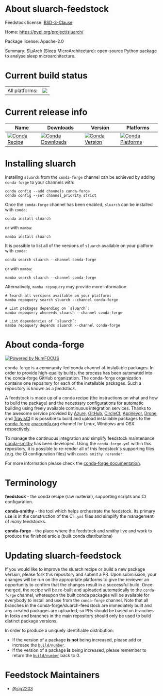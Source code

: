 About sluarch-feedstock
=======================

Feedstock license: [BSD-3-Clause](https://github.com/conda-forge/sluarch-feedstock/blob/main/LICENSE.txt)

Home: https://pypi.org/project/sluarch/

Package license: Apache-2.0

Summary: SlµArch (Sleep MicroArchitecture): open-source Python package to analyse sleep microarchitecture.

Current build status
====================


<table><tr><td>All platforms:</td>
    <td>
      <a href="https://dev.azure.com/conda-forge/feedstock-builds/_build/latest?definitionId=22396&branchName=main">
        <img src="https://dev.azure.com/conda-forge/feedstock-builds/_apis/build/status/sluarch-feedstock?branchName=main">
      </a>
    </td>
  </tr>
</table>

Current release info
====================

| Name | Downloads | Version | Platforms |
| --- | --- | --- | --- |
| [![Conda Recipe](https://img.shields.io/badge/recipe-sluarch-green.svg)](https://anaconda.org/conda-forge/sluarch) | [![Conda Downloads](https://img.shields.io/conda/dn/conda-forge/sluarch.svg)](https://anaconda.org/conda-forge/sluarch) | [![Conda Version](https://img.shields.io/conda/vn/conda-forge/sluarch.svg)](https://anaconda.org/conda-forge/sluarch) | [![Conda Platforms](https://img.shields.io/conda/pn/conda-forge/sluarch.svg)](https://anaconda.org/conda-forge/sluarch) |

Installing sluarch
==================

Installing `sluarch` from the `conda-forge` channel can be achieved by adding `conda-forge` to your channels with:

```
conda config --add channels conda-forge
conda config --set channel_priority strict
```

Once the `conda-forge` channel has been enabled, `sluarch` can be installed with `conda`:

```
conda install sluarch
```

or with `mamba`:

```
mamba install sluarch
```

It is possible to list all of the versions of `sluarch` available on your platform with `conda`:

```
conda search sluarch --channel conda-forge
```

or with `mamba`:

```
mamba search sluarch --channel conda-forge
```

Alternatively, `mamba repoquery` may provide more information:

```
# Search all versions available on your platform:
mamba repoquery search sluarch --channel conda-forge

# List packages depending on `sluarch`:
mamba repoquery whoneeds sluarch --channel conda-forge

# List dependencies of `sluarch`:
mamba repoquery depends sluarch --channel conda-forge
```


About conda-forge
=================

[![Powered by
NumFOCUS](https://img.shields.io/badge/powered%20by-NumFOCUS-orange.svg?style=flat&colorA=E1523D&colorB=007D8A)](https://numfocus.org)

conda-forge is a community-led conda channel of installable packages.
In order to provide high-quality builds, the process has been automated into the
conda-forge GitHub organization. The conda-forge organization contains one repository
for each of the installable packages. Such a repository is known as a *feedstock*.

A feedstock is made up of a conda recipe (the instructions on what and how to build
the package) and the necessary configurations for automatic building using freely
available continuous integration services. Thanks to the awesome service provided by
[Azure](https://azure.microsoft.com/en-us/services/devops/), [GitHub](https://github.com/),
[CircleCI](https://circleci.com/), [AppVeyor](https://www.appveyor.com/),
[Drone](https://cloud.drone.io/welcome), and [TravisCI](https://travis-ci.com/)
it is possible to build and upload installable packages to the
[conda-forge](https://anaconda.org/conda-forge) [anaconda.org](https://anaconda.org/)
channel for Linux, Windows and OSX respectively.

To manage the continuous integration and simplify feedstock maintenance
[conda-smithy](https://github.com/conda-forge/conda-smithy) has been developed.
Using the ``conda-forge.yml`` within this repository, it is possible to re-render all of
this feedstock's supporting files (e.g. the CI configuration files) with ``conda smithy rerender``.

For more information please check the [conda-forge documentation](https://conda-forge.org/docs/).

Terminology
===========

**feedstock** - the conda recipe (raw material), supporting scripts and CI configuration.

**conda-smithy** - the tool which helps orchestrate the feedstock.
                   Its primary use is in the construction of the CI ``.yml`` files
                   and simplify the management of *many* feedstocks.

**conda-forge** - the place where the feedstock and smithy live and work to
                  produce the finished article (built conda distributions)


Updating sluarch-feedstock
==========================

If you would like to improve the sluarch recipe or build a new
package version, please fork this repository and submit a PR. Upon submission,
your changes will be run on the appropriate platforms to give the reviewer an
opportunity to confirm that the changes result in a successful build. Once
merged, the recipe will be re-built and uploaded automatically to the
`conda-forge` channel, whereupon the built conda packages will be available for
everybody to install and use from the `conda-forge` channel.
Note that all branches in the conda-forge/sluarch-feedstock are
immediately built and any created packages are uploaded, so PRs should be based
on branches in forks and branches in the main repository should only be used to
build distinct package versions.

In order to produce a uniquely identifiable distribution:
 * If the version of a package **is not** being increased, please add or increase
   the [``build/number``](https://docs.conda.io/projects/conda-build/en/latest/resources/define-metadata.html#build-number-and-string).
 * If the version of a package **is** being increased, please remember to return
   the [``build/number``](https://docs.conda.io/projects/conda-build/en/latest/resources/define-metadata.html#build-number-and-string)
   back to 0.

Feedstock Maintainers
=====================

* [@sjg2203](https://github.com/sjg2203/)

